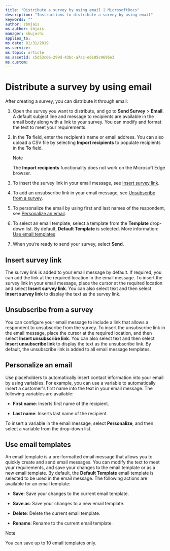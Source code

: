 ```yaml
---
title: "Distribute a survey by using email | MicrosoftDocs"
description: "Instructions to distribute a survey by using email"
keywords: ""
author: sbmjais
ms.author: shjais
manager: shujoshi
applies_to: 
ms.date: 01/31/2019
ms.service: 
ms.topic: article
ms.assetid: c5d53c06-299d-43bc-a7ac-e6185c9695e3
ms.custom: 
---
```

# Distribute a survey by using email

After creating a survey, you can distribute it through email: 

1.  Open the survey you want to distribute, and go to **Send Survey** &gt; **Email**. A default subject line and message to recipients are available in the email body along with a link to your survey. You can modify and format the text to meet your requirements.

2.  In the **To** field, enter the recipient’s name or email address. You can also upload a CSV file by selecting **Import recipients** to populate recipients in the **To** field.

    > [!NOTE]
    > The **Import recipients** functionality does not work on the Microsoft Edge browser.

3.  To insert the survey link in your email message, see [Insert survey link](#insert-survey-link).  

4.  To add an unsubscribe link in your email message, see [Unsubscribe from a survey](#unsubscribe-from-a-survey).  

5.  To personalize the email by using first and last names of the respondent, see [Personalize an email](#personalize-an-email).  

6.  To select an email template, select a template from the **Template** drop-down list. By default, **Default Template** is selected. More information: [Use email templates](#use-email-templates)  

7.  When you’re ready to send your survey, select **Send**.

## Insert survey link

The survey link is added to your email message by default. If required, you can add the link at the required location in the email message. To insert the survey link in your email message, place the cursor at the required location and select **Insert survey link**. You can also select text and then select **Insert survey link** to display the text as the survey link.

## Unsubscribe from a survey

You can configure your email message to include a link that allows a respondent to unsubscribe from the survey. To insert the unsubscribe link in the email message, place the cursor at the required location, and then select **Insert unsubscribe link**. You can also select text and then select **Insert unsubscribe link** to display the text as the unsubscribe link. By default, the unsubscribe link is added to all email message templates.

## Personalize an email

Use placeholders to automatically insert contact information into your email by using variables. For example, you can use a variable to automatically insert a customer's first name into the text in your email message. The following variables are available:

- **First name**: Inserts first name of the recipient.

- **Last name**: Inserts last name of the recipient.

To insert a variable in the email message, select **Personalize**, and then select a variable from the drop-down list.

## Use email templates

An email template is a pre-formatted email message that allows you to quickly create and send email messages. You can modify the text to meet your requirements, and save your changes to the email template or as a new email template. By default, the **Default Template** email template is selected to be used in the email message. The following actions are available for an email template:

- **Save**: Save your changes to the current email template.

- **Save as**: Save your changes to a new email template.

- **Delete**: Delete the current email template.

- **Rename**: Rename to the current email template.

> [!NOTE]
> You can save up to 10 email templates only.

